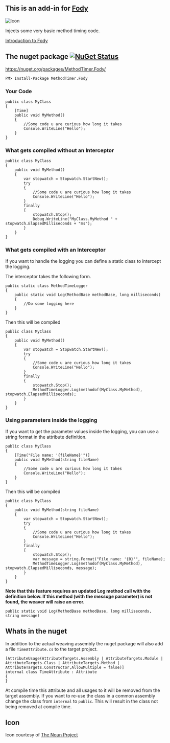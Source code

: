 ## This is an add-in for [Fody](https://github.com/Fody/Fody/) 

![Icon](https://raw.github.com/Fody/MethodTimer/master/Icons/package_icon.png)

Injects some very basic method timing code.

[Introduction to Fody](http://github.com/Fody/Fody/wiki/SampleUsage)

## The nuget package  [![NuGet Status](http://img.shields.io/nuget/v/MethodTimer.Fody.svg?style=flat)](https://www.nuget.org/packages/MethodTimer.Fody/)

https://nuget.org/packages/MethodTimer.Fody/

    PM> Install-Package MethodTimer.Fody
    
### Your Code

	public class MyClass
	{
		[Time]
		public void MyMethod()
		{
			//Some code u are curious how long it takes
			Console.WriteLine("Hello");
		}
	}

### What gets compiled without an Interceptor

    public class MyClass
    {
        public void MyMethod()
        {
            var stopwatch = Stopwatch.StartNew();
            try
            {
                //Some code u are curious how long it takes
                Console.WriteLine("Hello");
            }
            finally
            {
                stopwatch.Stop();
                Debug.WriteLine("MyClass.MyMethod " + stopwatch.ElapsedMilliseconds + "ms");
            }
        }
    }
	
### What gets compiled with an Interceptor

If you want to handle the logging you can define a static class to intercept the logging. 

The interceptor takes the following form.

    public static class MethodTimeLogger
    {
        public static void Log(MethodBase methodBase, long milliseconds)
        {
            //Do some logging here
        }
    }
    
Then this will be compiled

    public class MyClass
    {
        public void MyMethod()
        {
            var stopwatch = Stopwatch.StartNew();
            try
            {
                //Some code u are curious how long it takes
                Console.WriteLine("Hello");
            }
            finally
            {
                stopwatch.Stop();
                MethodTimeLogger.Log(methodof(MyClass.MyMethod), stopwatch.ElapsedMilliseconds);
            }
        }
    }
    
### Using parameters inside the logging

If you want to get the parameter values inside the logging, you can use a string format in the attribute definition.

	public class MyClass
	{
		[Time("File name: '{fileName}'")]
		public void MyMethod(string fileName)
		{
			//Some code u are curious how long it takes
			Console.WriteLine("Hello");
		}
	}

Then this will be compiled

    public class MyClass
    {
        public void MyMethod(string fileName)
        {
            var stopwatch = Stopwatch.StartNew();
            try
            {
                //Some code u are curious how long it takes
                Console.WriteLine("Hello");
            }
            finally
            {
                stopwatch.Stop();
                var message = string.Format("File name: '{0}'", fileName);
                MethodTimeLogger.Log(methodof(MyClass.MyMethod), stopwatch.ElapsedMilliseconds, message);
            }
        }
    }

**Note that this feature requires an updated Log method call with the definition below. If this method (with the *message* parameter) is not found, the weaver will raise an error.**

	public static void Log(MethodBase methodBase, long milliseconds, string message)

## Whats in the nuget

In addition to the actual weaving assembly the nuget package will also add a file `TimeAttribute.cs` to the target project.

	[AttributeUsage(AttributeTargets.Assembly | AttributeTargets.Module | AttributeTargets.Class | AttributeTargets.Method | AttributeTargets.Constructor,AllowMultiple = false)]
	internal class TimeAttribute : Attribute
	{
	}

At compile time this attribute and all usages to it will be removed from the target assembly. If you want to re-use the class in a common assembly change the class from `internal` to `public`. This will result in the class not being removed at compile time.

## Icon

Icon courtesy of [The Noun Project](http://thenounproject.com)
